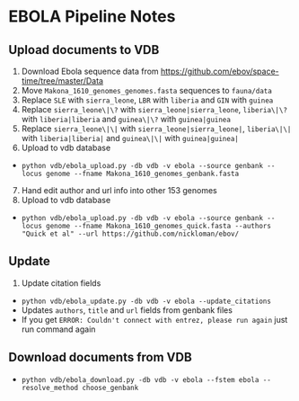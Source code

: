 # EBOLA Pipeline Notes

## Upload documents to VDB

1. Download Ebola sequence data from https://github.com/ebov/space-time/tree/master/Data
2. Move `Makona_1610_genomes_genomes.fasta` sequences to `fauna/data`
3. Replace `SLE` with `sierra_leone`, `LBR` with `liberia` and `GIN` with `guinea`
4. Replace `sierra_leone\|\?` with `sierra_leone|sierra_leone`, `liberia\|\?` with `liberia|liberia` and `guinea\|\?` with `guinea|guinea`
5. Replace `sierra_leone\|\|` with `sierra_leone|sierra_leone|`, `liberia\|\|` with `liberia|liberia|` and `guinea\|\|` with `guinea|guinea|`
6. Upload to vdb database
  * `python vdb/ebola_upload.py -db vdb -v ebola --source genbank --locus genome --fname Makona_1610_genomes_genbank.fasta`
7. Hand edit author and url info into other 153 genomes
8. Upload to vdb database
  * `python vdb/ebola_upload.py -db vdb -v ebola --source genbank --locus genome --fname Makona_1610_genomes_quick.fasta --authors "Quick et al" --url https://github.com/nickloman/ebov/`

## Update

1. Update citation fields
  * `python vdb/ebola_update.py -db vdb -v ebola --update_citations`
  * Updates `authors`, `title` and `url` fields from genbank files
  * If you get `ERROR: Couldn't connect with entrez, please run again` just run command again

## Download documents from VDB
  * `python vdb/ebola_download.py -db vdb -v ebola --fstem ebola --resolve_method choose_genbank`
